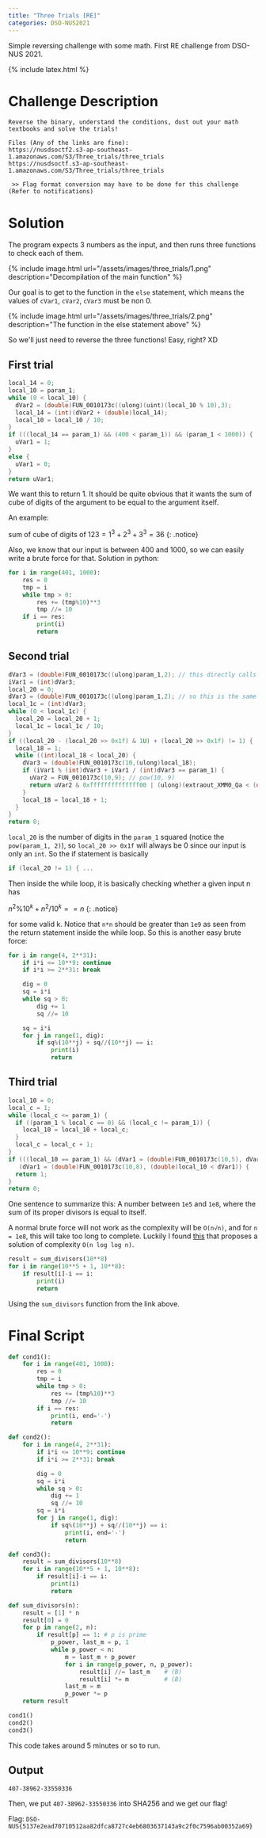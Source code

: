 ```yaml
---
title: "Three Trials [RE]"
categories: DSO-NUS2021
---
```


Simple reversing challenge with some math. First RE challenge from DSO-NUS 2021.

{% include latex.html %}

# Challenge Description
```
Reverse the binary, understand the conditions, dust out your math textbooks and solve the trials!

Files (Any of the links are fine):
https://nusdsoctf2.s3-ap-southeast-1.amazonaws.com/S3/Three_trials/three_trials
https://nusdsoctf.s3-ap-southeast-1.amazonaws.com/S3/Three_trials/three_trials

 >> Flag format conversion may have to be done for this challenge (Refer to notifications)
```

# Solution

The program expects 3 numbers as the input, and then runs three functions to check each of them.

{% include image.html url="/assets/images/three_trials/1.png" description="Decompilation of the main function" %}

Our goal is to get to the function in the `else` statement, which means the values of `cVar1`, `cVar2`, `cVar3` must be non 0.

{% include image.html url="/assets/images/three_trials/2.png" description="The function in the else statement above" %}

So we'll just need to reverse the three functions! Easy, right? XD

## First trial
```c
local_14 = 0;
local_10 = param_1;
while (0 < local_10) {
  dVar2 = (double)FUN_0010173c((ulong)(uint)(local_10 % 10),3);
  local_14 = (int)(dVar2 + (double)local_14);
  local_10 = local_10 / 10;
}
if (((local_14 == param_1) && (400 < param_1)) && (param_1 < 1000)) {
  uVar1 = 1;
}
else {
  uVar1 = 0;
}
return uVar1;
```

We want this to return 1. It should be quite obvious that it wants the sum of cube of digits of the argument to be equal to the argument itself.

An example:

$\text{sum of cube of digits of } 123 = 1^3 + 2^3 + 3^3 = 36$
{: .notice}

Also, we know that our input is between 400 and 1000, so we can easily write a brute force for that. Solution in python:

```python
for i in range(401, 1000):
    res = 0
    tmp = i
    while tmp > 0:
        res += (tmp%10)**3
        tmp //= 10
    if i == res:
        print(i)
        return
```

## Second trial
```c
dVar3 = (double)FUN_0010173c((ulong)param_1,2); // this directly calls the C function pow()
iVar1 = (int)dVar3;
local_20 = 0;
dVar3 = (double)FUN_0010173c((ulong)param_1,2); // so this is the same as pow(param_1, 2) too
local_1c = (int)dVar3;
while (0 < local_1c) {
  local_20 = local_20 + 1;
  local_1c = local_1c / 10;
}
if ((local_20 - (local_20 >> 0x1f) & 1U) + (local_20 >> 0x1f) != 1) {
  local_18 = 1;
  while ((int)local_18 < local_20) {
    dVar3 = (double)FUN_0010173c(10,(ulong)local_18);
    if (iVar1 % (int)dVar3 + iVar1 / (int)dVar3 == param_1) {
      uVar2 = FUN_0010173c(10,9); // pow(10, 9)
      return uVar2 & 0xffffffffffffff00 | (ulong)(extraout_XMM0_Qa < (double)iVar1);
    }
    local_18 = local_18 + 1;
  }
}
return 0;
```

`local_20` is the number of digits in the `param_1` squared (notice the `pow(param_1, 2)`), so `local_20 >> 0x1f` will always be 0 since our input is only an `int`. So the if statement is basically

```c
if (local_20 != 1) { ...
```

Then inside the while loop, it is basically checking whether a given input n has

$n^2 \% 10^k + n^2 / 10^k == n$
{: .notice}

for some valid k. Notice that `n*n` should be greater than `1e9` as seen from the return statement inside the while loop. So this is another easy brute force:

```python
for i in range(4, 2**31):
    if i*i <= 10**9: continue
    if i*i >= 2**31: break

    dig = 0
    sq = i*i
    while sq > 0:
        dig += 1
        sq //= 10

    sq = i*i
    for j in range(1, dig):
        if sq%(10**j) + sq//(10**j) == i:
            print(i)
            return
```

## Third trial
```c
local_10 = 0;
local_c = 1;
while (local_c <= param_1) {
  if ((param_1 % local_c == 0) && (local_c != param_1)) {
    local_10 = local_10 + local_c;
  }
  local_c = local_c + 1;
}
if (((local_10 == param_1) && (dVar1 = (double)FUN_0010173c(10,5), dVar1 < (double)local_10)) &&
   (dVar1 = (double)FUN_0010173c(10,8), (double)local_10 < dVar1)) {
  return 1;
}
return 0;
```

One sentence to summarize this: A number between `1e5` and `1e8`, where the sum of its proper divisors is equal to itself.

A normal brute force will not work as the complexity will be `O(n√n)`, and for `n = 1e8`, this will take too long to complete. Luckily I found [this](https://codereview.stackexchange.com/questions/167288/sum-of-proper-divisors-of-every-number-up-to-n) that proposes a solution of complexity `O(n log log n)`.

```python
result = sum_divisors(10**8)
for i in range(10**5 + 1, 10**8):
    if result[i]-i == i:
        print(i)
        return
```
Using the `sum_divisors` function from the link above.

# Final Script
```python
def cond1():
    for i in range(401, 1000):
        res = 0
        tmp = i
        while tmp > 0:
            res += (tmp%10)**3
            tmp //= 10
        if i == res:
            print(i, end='-')
            return

def cond2():
    for i in range(4, 2**31):
        if i*i <= 10**9: continue
        if i*i >= 2**31: break

        dig = 0
        sq = i*i
        while sq > 0:
            dig += 1
            sq //= 10
        sq = i*i
        for j in range(1, dig):
            if sq%(10**j) + sq//(10**j) == i:
                print(i, end='-')
                return

def cond3():
    result = sum_divisors(10**8)
    for i in range(10**5 + 1, 10**8):
        if result[i]-i == i:
            print(i)
            return

def sum_divisors(n):
    result = [1] * n
    result[0] = 0
    for p in range(2, n):
        if result[p] == 1: # p is prime
            p_power, last_m = p, 1
            while p_power < n:
                m = last_m + p_power
                for i in range(p_power, n, p_power):
                    result[i] //= last_m    # (B)
                    result[i] *= m          # (B)
                last_m = m
                p_power *= p
    return result

cond1()
cond2()
cond3()
```

This code takes around 5 minutes or so to run.

## Output
```
407-38962-33550336
```

Then, we put `407-38962-33550336` into SHA256 and we get our flag!

Flag: `DSO-NUS{5137e2ead70710512aa82dfca8727c4eb6803637143a9c2f0c7596ab00352a69}`

